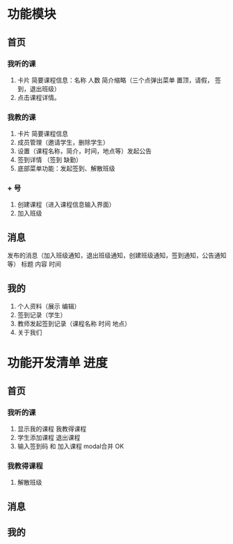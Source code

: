 # 功能模块

## 首页
### 我听的课 
1. 卡片 简要课程信息：名称 人数 简介缩略（三个点弹出菜单 置顶，请假， 签到，退出班级）
2. 点击课程详情。 

### 我教的课  
1. 卡片 简要课程信息 
2. 成员管理（邀请学生，删除学生）  
3. 设置（课程名称，简介，时间，地点等）发起公告  
4. 签到详情 （签到 缺勤） 
5. 底部菜单功能：发起签到、解散班级

### + 号  
1. 创建课程（进入课程信息输入界面）
2. 加入班级 

## 消息 
发布的消息（加入班级通知，退出班级通知，创建班级通知，签到通知，公告通知等） 标题 内容  时间 

## 我的 
1. 个人资料（展示 编辑） 
2. 签到记录（学生）
3. 教师发起签到记录（课程名称 时间 地点） 
4. 关于我们	



# 功能开发清单 进度
## 首页
### 我听的课
1. 显示我的课程 我教得课程
2. 学生添加课程 退出课程
3. 输入签到码 和 加入课程 modal合并 OK

### 我教得课程
1. 解散班级

## 消息

## 我的